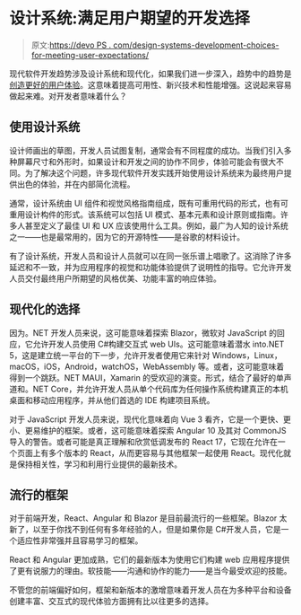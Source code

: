 # 设计系统:满足用户期望的开发选择

> 原文:[https://devo PS . com/design-systems-development-choices-for-meeting-user-expectations/](https://devops.com/design-systems-development-choices-for-meeting-user-expectations/)

现代软件开发趋势涉及设计系统和现代化，如果我们进一步深入，趋势中的趋势是[创造更好的用户体验](https://devops.com/?s=user%20experience)。这意味着提高可用性、新兴技术和性能增强。这说起来容易做起来难。对开发者意味着什么？

## 使用设计系统

设计师画出的草图，开发人员试图复制，通常会有不同程度的成功。当我们引入多种屏幕尺寸和外形时，如果设计和开发之间的协作不同步，体验可能会有很大不同。为了解决这个问题，许多现代软件开发实践开始使用设计系统来为最终用户提供出色的体验，并在内部简化流程。

通常，设计系统由 UI 组件和视觉风格指南组成，既有可重用代码的形式，也有可重用设计构件的形式。该系统可以包括 UI 模式、基本元素和设计原则或指南。许多人甚至定义了最佳 UI 和 UX 应该使用什么工具。例如，最广为人知的设计系统之一——也是最常用的，因为它的开源特性——是谷歌的材料设计。

有了设计系统，开发人员和设计人员就可以在同一张乐谱上唱歌了。这消除了许多延迟和不一致，并为应用程序的视觉和功能体验提供了说明性的指导。它允许开发人员交付最终用户所期望的风格优美、功能丰富的响应体验。

## 现代化的选择

因为。NET 开发人员来说，这可能意味着探索 Blazor，微软对 JavaScript 的回应，它允许开发人员使用 C#构建交互式 web UIs。这可能意味着潜水 into.NET 5，这是建立统一平台的下一步，允许开发者使用它来针对 Windows，Linux，macOS，iOS，Android，watchOS，WebAssembly 等。或者，这可能意味着得到一个跳跃。NET MAUI，Xamarin 的受欢迎的演变。形式，结合了最好的单声道和。NET Core，并允许开发人员从单个代码库为任何操作系统构建真正的本机桌面和移动应用程序，并从他们首选的 IDE 构建项目系统。

对于 JavaScript 开发人员来说，现代化意味着向 Vue 3 看齐，它是一个更快、更小、更易维护的框架。或者，这可能意味着探索 Angular 10 及其对 CommonJS 导入的警告。或者可能是真正理解和欣赏低调发布的 React 17，它现在允许在一个页面上有多个版本的 React，从而更容易与其他框架一起使用 React。现代化就是保持相关性，学习和利用行业提供的最新技术。

## 流行的框架

对于前端开发，React、Angular 和 Blazor 是目前最流行的一些框架。Blazor 太新了，以至于你找不到任何有多年经验的人，但是如果你是 C#开发人员，它是一个适应性非常强并且容易学习的框架。

React 和 Angular 更加成熟，它们的最新版本为使用它们构建 web 应用程序提供了更有说服力的理由。软技能——沟通和协作的能力——是当今最受欢迎的技能。

不管您的前端偏好如何，框架和新版本的激增意味着开发人员在为多种平台和设备创建丰富、交互式的现代体验方面拥有比以往更多的选择。
